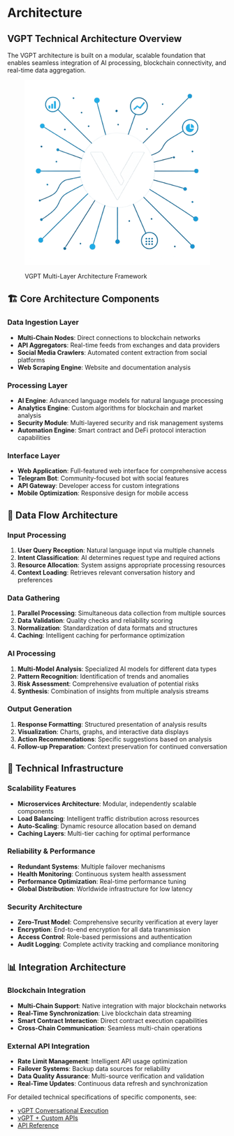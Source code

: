 # Architecture

## VGPT Technical Architecture Overview

The VGPT architecture is built on a modular, scalable foundation that enables seamless integration of AI processing, blockchain connectivity, and real-time data aggregation.

<figure><img src="../../../assets/framework.png" alt="VGPT Architecture"><figcaption><p>VGPT Multi-Layer Architecture Framework</p></figcaption></figure>

## 🏗️ Core Architecture Components

### **Data Ingestion Layer**

* **Multi-Chain Nodes**: Direct connections to blockchain networks
* **API Aggregators**: Real-time feeds from exchanges and data providers
* **Social Media Crawlers**: Automated content extraction from social platforms
* **Web Scraping Engine**: Website and documentation analysis

### **Processing Layer**

* **AI Engine**: Advanced language models for natural language processing
* **Analytics Engine**: Custom algorithms for blockchain and market analysis
* **Security Module**: Multi-layered security and risk management systems
* **Automation Engine**: Smart contract and DeFi protocol interaction capabilities

### **Interface Layer**

* **Web Application**: Full-featured web interface for comprehensive access
* **Telegram Bot**: Community-focused bot with social features
* **API Gateway**: Developer access for custom integrations
* **Mobile Optimization**: Responsive design for mobile access

## 🔄 Data Flow Architecture

### **Input Processing**

1. **User Query Reception**: Natural language input via multiple channels
2. **Intent Classification**: AI determines request type and required actions
3. **Resource Allocation**: System assigns appropriate processing resources
4. **Context Loading**: Retrieves relevant conversation history and preferences

### **Data Gathering**

1. **Parallel Processing**: Simultaneous data collection from multiple sources
2. **Data Validation**: Quality checks and reliability scoring
3. **Normalization**: Standardization of data formats and structures
4. **Caching**: Intelligent caching for performance optimization

### **AI Processing**

1. **Multi-Model Analysis**: Specialized AI models for different data types
2. **Pattern Recognition**: Identification of trends and anomalies
3. **Risk Assessment**: Comprehensive evaluation of potential risks
4. **Synthesis**: Combination of insights from multiple analysis streams

### **Output Generation**

1. **Response Formatting**: Structured presentation of analysis results
2. **Visualization**: Charts, graphs, and interactive data displays
3. **Action Recommendations**: Specific suggestions based on analysis
4. **Follow-up Preparation**: Context preservation for continued conversation

## 🔧 Technical Infrastructure

### **Scalability Features**

* **Microservices Architecture**: Modular, independently scalable components
* **Load Balancing**: Intelligent traffic distribution across resources
* **Auto-Scaling**: Dynamic resource allocation based on demand
* **Caching Layers**: Multi-tier caching for optimal performance

### **Reliability & Performance**

* **Redundant Systems**: Multiple failover mechanisms
* **Health Monitoring**: Continuous system health assessment
* **Performance Optimization**: Real-time performance tuning
* **Global Distribution**: Worldwide infrastructure for low latency

### **Security Architecture**

* **Zero-Trust Model**: Comprehensive security verification at every layer
* **Encryption**: End-to-end encryption for all data transmission
* **Access Control**: Role-based permissions and authentication
* **Audit Logging**: Complete activity tracking and compliance monitoring

## 📊 Integration Architecture

### **Blockchain Integration**

* **Multi-Chain Support**: Native integration with major blockchain networks
* **Real-Time Synchronization**: Live blockchain data streaming
* **Smart Contract Interaction**: Direct contract execution capabilities
* **Cross-Chain Communication**: Seamless multi-chain operations

### **External API Integration**

* **Rate Limit Management**: Intelligent API usage optimization
* **Failover Systems**: Backup data sources for reliability
* **Data Quality Assurance**: Multi-source verification and validation
* **Real-Time Updates**: Continuous data refresh and synchronization

For detailed technical specifications of specific components, see:

* [vGPT Conversational Execution](3-4-1-vgpt-conversational-execution.md)
* [vGPT + Custom APIs](3-4-2-vgpt-custom-apis.md)
* [API Reference](../../../3-4-3-api-reference.md)
